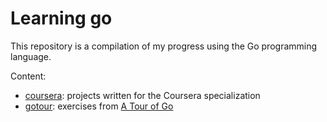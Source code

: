 # Learning go

This repository is a compilation of my progress using the Go programming language.

Content:

- [coursera](coursera): projects written for the Coursera specialization
- [gotour](gotour): exercises from [A Tour of Go](https://go.dev/tour)